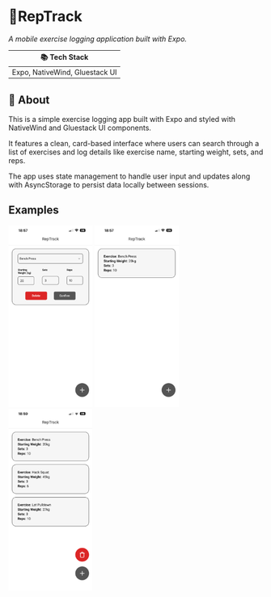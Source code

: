 <link rel="stylesheet" href="https://cdnjs.cloudflare.com/ajax/libs/bootstrap/5.3.8/css/bootstrap.min.css" integrity="sha512-2bBQCjcnw658Lho4nlXJcc6WkV/UxpE/sAokbXPxQNGqmNdQrWqtw26Ns9kFF/yG792pKR1Sx8/Y1Lf1XN4GKA==" crossorigin="anonymous" referrerpolicy="no-referrer" />

# 📱RepTrack
<p><em>A mobile exercise logging application built with Expo.</em></p>


<table class="table table-bordered table-striped">
  <thead>
    <tr>
      <th scope="col">📚 Tech Stack</th>
    </tr>
  </thead>
  <tbody>
     <tr>
      <td>Expo, NativeWind, Gluestack UI</td>
    </tr>
  </tbody>
</table>

## 📖 About
<p>This is a simple exercise logging app built with Expo and styled with NativeWind and Gluestack UI components.</p>

<p>It features a clean, card-based interface where users can search through a list of exercises and log details like exercise name, starting weight, sets, and reps.</p>

<p>The app uses state management to handle user input and updates along with AsyncStorage to persist data locally between sessions. </p>

## Examples
<p float="left">
  <img src="/examples/RepTrack_Example1.PNG" width="33%" />
  <img src="/examples/RepTrack_Example2.PNG" width="33%" />
  <img src="/examples/RepTrack_Example3.PNG" width="33%" />
</p
